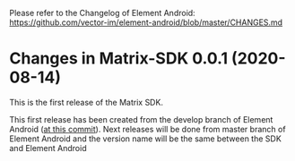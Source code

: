 Please refer to the Changelog of Element Android: https://github.com/vector-im/element-android/blob/master/CHANGES.md

Changes in Matrix-SDK 0.0.1 (2020-08-14)
===================================================

This is the first release of the Matrix SDK.

This first release has been created from the develop branch of Element Android ([at this commit](https://github.com/vector-im/element-android/commit/5a3894036cb34d00177603e69c5b15431212152d)).
Next releases will be done from master branch of Element Android and the version name will be the same between the SDK and Element Android
